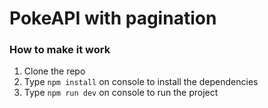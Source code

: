 # PokeAPI with pagination

### How to make it work

1. Clone the repo
2. Type `npm install` on console to install the dependencies
3. Type `npm run dev` on console to run the project
